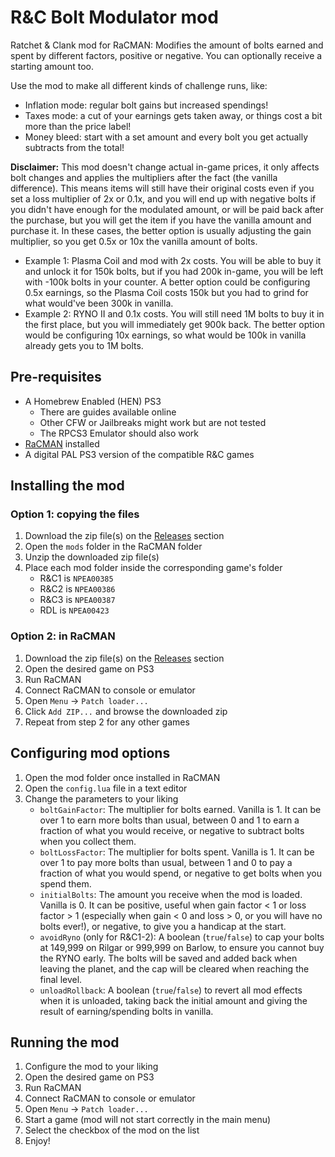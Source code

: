 # R&C Bolt Modulator mod

Ratchet & Clank mod for RaCMAN: Modifies the amount of bolts earned and spent by different factors, positive or negative. You can optionally receive a starting amount too.

Use the mod to make all different kinds of challenge runs, like:
- Inflation mode: regular bolt gains but increased spendings!
- Taxes mode: a cut of your earnings gets taken away, or things cost a bit more than the price label!
- Money bleed: start with a set amount and every bolt you get actually subtracts from the total!

**Disclaimer:** This mod doesn't change actual in-game prices, it only affects bolt changes and applies the multipliers after the fact (the vanilla difference). This means items will still have their original costs even if you set a loss multiplier of 2x or 0.1x, and you will end up with negative bolts if you didn't have enough for the modulated amount, or will be paid back after the purchase, but you will get the item if you have the vanilla amount and purchase it. In these cases, the better option is usually adjusting the gain multiplier, so you get 0.5x or 10x the vanilla amount of bolts.
- Example 1: Plasma Coil and mod with 2x costs. You will be able to buy it and unlock it for 150k bolts, but if you had 200k in-game, you will be left with -100k bolts in your counter. A better option could be configuring 0.5x earnings, so the Plasma Coil costs 150k but you had to grind for what would've been 300k in vanilla.
- Example 2: RYNO II and 0.1x costs. You will still need 1M bolts to buy it in the first place, but you will immediately get 900k back. The better option would be configuring 10x earnings, so what would be 100k in vanilla already gets you to 1M bolts.

## Pre-requisites

- A Homebrew Enabled (HEN) PS3
  - There are guides available online
  - Other CFW or Jailbreaks might work but are not tested
  - The RPCS3 Emulator should also work
- [RaCMAN](https://github.com/MichaelRelaxen/racman) installed
- A digital PAL PS3 version of the compatible R&C games

## Installing the mod

### Option 1: copying the files

1. Download the zip file(s) on the [Releases](https://github.com/Alados5/rac_usa_healthcare/releases) section
2. Open the `mods` folder in the RaCMAN folder
3. Unzip the downloaded zip file(s)
4. Place each mod folder inside the corresponding game's folder
   - R&C1 is `NPEA00385`
   - R&C2 is `NPEA00386`
   - R&C3 is `NPEA00387`
   - RDL is `NPEA00423`

### Option 2: in RaCMAN

1. Download the zip file(s) on the [Releases](https://github.com/Alados5/rac_bolt_modulator/releases) section
2. Open the desired game on PS3
3. Run RaCMAN
4. Connect RaCMAN to console or emulator
5. Open `Menu` -> `Patch loader...`
6. Click `Add ZIP...` and browse the downloaded zip
7. Repeat from step 2 for any other games

## Configuring mod options

1. Open the mod folder once installed in RaCMAN
2. Open the `config.lua` file in a text editor
3. Change the parameters to your liking
   - `boltGainFactor`: The multiplier for bolts earned. Vanilla is 1. It can be over 1 to earn more bolts than usual, between 0 and 1 to earn a fraction of what you would receive, or negative to subtract bolts when you collect them.
   - `boltLossFactor`: The multiplier for bolts spent. Vanilla is 1. It can be over 1 to pay more bolts than usual, between 1 and 0 to pay a fraction of what you would spend, or negative to get bolts when you spend them.
   - `initialBolts`: The amount you receive when the mod is loaded. Vanilla is 0. It can be positive, useful when gain factor < 1 or loss factor > 1 (especially when gain < 0 and loss > 0, or you will have no bolts ever!), or negative, to give you a handicap at the start.
   - `avoidRyno` (only for R&C1-2): A boolean (`true`/`false`) to cap your bolts at 149,999 on Rilgar or 999,999 on Barlow, to ensure you cannot buy the RYNO early. The bolts will be saved and added back when leaving the planet, and the cap will be cleared when reaching the final level.
   - `unloadRollback`: 	A boolean (`true`/`false`) to revert all mod effects when it is unloaded, taking back the initial amount and giving the result of earning/spending bolts in vanilla.

## Running the mod

1. Configure the mod to your liking
2. Open the desired game on PS3
3. Run RaCMAN
4. Connect RaCMAN to console or emulator
5. Open `Menu` -> `Patch loader...`
6. Start a game (mod will not start correctly in the main menu)
7. Select the checkbox of the mod on the list
8. Enjoy!

